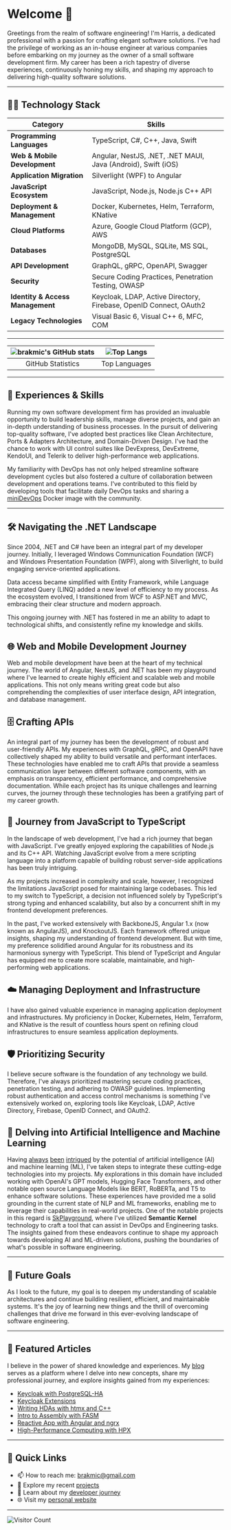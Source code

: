 # Welcome 👋

Greetings from the realm of software engineering! I'm Harris, a dedicated professional with a passion for crafting elegant software solutions. I've had the privilege of working as an in-house engineer at various companies before embarking on my journey as the owner of a small software development firm. My career has been a rich tapestry of diverse experiences, continuously honing my skills, and shaping my approach to delivering high-quality software solutions.

---

## 👨‍💻 Technology Stack

| Category                      | Skills                                                               |
|-------------------------------|----------------------------------------------------------------------|
| **Programming Languages**     | TypeScript, C#, C++, Java, Swift                                     |
| **Web & Mobile Development**  | Angular, NestJS, .NET, .NET MAUI, Java (Android), Swift (iOS)          |
| **Application Migration**     | Silverlight (WPF) to Angular                                          |
| **JavaScript Ecosystem**      | JavaScript, Node.js, Node.js C++ API                                  |
| **Deployment & Management**   | Docker, Kubernetes, Helm, Terraform, KNative                         |
| **Cloud Platforms**           | Azure, Google Cloud Platform (GCP), AWS                               |
| **Databases**                 | MongoDB, MySQL, SQLite, MS SQL, PostgreSQL                           |
| **API Development**           | GraphQL, gRPC, OpenAPI, Swagger                                            |
| **Security**                  | Secure Coding Practices, Penetration Testing, OWASP                  |
| **Identity & Access Management** | Keycloak, LDAP, Active Directory, Firebase, OpenID Connect, OAuth2   |
| **Legacy Technologies**       | Visual Basic 6, Visual C++ 6, MFC, COM                               |

---

| ![brakmic's GitHub stats](https://github-readme-stats.vercel.app/api?username=brakmic&show_icons=true&theme=radical&hide_rank=true&hide_title=true) | ![Top Langs](https://github-readme-stats.vercel.app/api/top-langs/?username=brakmic&layout=compact&theme=radical&hide=html,css,scss,objective-c,freemarker&hide_title=true&langs_count=6) |
|:---:|:---:|
| GitHub Statistics | Top Languages |

---

## 💼 Experiences & Skills

Running my own software development firm has provided an invaluable opportunity to build leadership skills, manage diverse projects, and gain an in-depth understanding of business processes. In the pursuit of delivering top-quality software, I've adopted best practices like Clean Architecture, Ports & Adapters Architecture, and Domain-Driven Design. I've had the chance to work with UI control suites like DevExpress, DevExtreme, KendoUI, and Telerik to deliver high-performance web applications.

My familiarity with DevOps has not only helped streamline software development cycles but also fostered a culture of collaboration between development and operations teams. I've contributed to this field by developing tools that facilitate daily DevOps tasks and sharing a [miniDevOps](https://github.com/brakmic/miniDevOps) Docker image with the community.

---

## 🛠️ Navigating the .NET Landscape

Since 2004, .NET and C# have been an integral part of my developer journey. Initially, I leveraged Windows Communication Foundation (WCF) and Windows Presentation Foundation (WPF), along with Silverlight, to build engaging service-oriented applications. 

Data access became simplified with Entity Framework, while Language Integrated Query (LINQ) added a new level of efficiency to my process. As the ecosystem evolved, I transitioned from WCF to ASP.NET and MVC, embracing their clear structure and modern approach. 

This ongoing journey with .NET has fostered in me an ability to adapt to technological shifts, and consistently refine my knowledge and skills.

## 🌐 Web and Mobile Development Journey

Web and mobile development have been at the heart of my technical journey. The world of Angular, NestJS, and .NET has been my playground where I've learned to create highly efficient and scalable web and mobile applications. This not only means writing great code but also comprehending the complexities of user interface design, API integration, and database management.

## 🗄️ Crafting APIs

An integral part of my journey has been the development of robust and user-friendly APIs. My experiences with GraphQL, gRPC, and OpenAPI have collectively shaped my ability to build versatile and performant interfaces. These technologies have enabled me to craft APIs that provide a seamless communication layer between different software components, with an emphasis on transparency, efficient performance, and comprehensive documentation. While each project has its unique challenges and learning curves, the journey through these technologies has been a gratifying part of my career growth.

## 🚀 Journey from JavaScript to TypeScript

In the landscape of web development, I've had a rich journey that began with JavaScript. I've greatly enjoyed exploring the capabilities of Node.js and its C++ API. Watching JavaScript evolve from a mere scripting language into a platform capable of building robust server-side applications has been truly intriguing.

As my projects increased in complexity and scale, however, I recognized the limitations JavaScript posed for maintaining large codebases. This led to my switch to TypeScript, a decision not influenced solely by TypeScript's strong typing and enhanced scalability, but also by a concurrent shift in my frontend development preferences.

In the past, I've worked extensively with BackboneJS, Angular 1.x (now known as AngularJS), and KnockoutJS. Each framework offered unique insights, shaping my understanding of frontend development. But with time, my preference solidified around Angular for its robustness and its harmonious synergy with TypeScript. This blend of TypeScript and Angular has equipped me to create more scalable, maintainable, and high-performing web applications.

## ☁️ Managing Deployment and Infrastructure

I have also gained valuable experience in managing application deployment and infrastructures. My proficiency in Docker, Kubernetes, Helm, Terraform, and KNative is the result of countless hours spent on refining cloud infrastructures to ensure seamless application deployments.

## 🛡️ Prioritizing Security

I believe secure software is the foundation of any technology we build. Therefore, I've always prioritized mastering secure coding practices, penetration testing, and adhering to OWASP guidelines. Implementing robust authentication and access control mechanisms is something I've extensively worked on, exploring tools like Keycloak, LDAP, Active Directory, Firebase, OpenID Connect, and OAuth2.

## 🤖 Delving into Artificial Intelligence and Machine Learning

Having [always](https://blog.brakmic.com/data-science-for-losers-part-4-machine-learning/) [been](https://blog.brakmic.com/data-science-for-losers-part-6-azure-ml/) [intrigued](https://blog.brakmic.com/data-science-for-losers-part-7-using-azure-ml/) by the potential of artificial intelligence (AI) and machine learning (ML), I've taken steps to integrate these cutting-edge technologies into my projects. My explorations in this domain have included working with OpenAI's GPT models, Hugging Face Transformers, and other notable open source Language Models like BERT, RoBERTa, and T5 to enhance software solutions. These experiences have provided me a solid grounding in the current state of NLP and ML frameworks, enabling me to leverage their capabilities in real-world projects. One of the notable projects in this regard is [SkPlayground](https://github.com/brakmic/SkPlayground), where I've utilized **Semantic Kernel** technology to craft a tool that can assist in DevOps and Engineering tasks. The insights gained from these endeavors continue to shape my approach towards developing AI and ML-driven solutions, pushing the boundaries of what's possible in software engineering.

---
## 🎯 Future Goals

As I look to the future, my goal is to deepen my understanding of scalable architectures and continue building resilient, efficient, and maintainable systems. It's the joy of learning new things and the thrill of overcoming challenges that drive me forward in this ever-evolving landscape of software engineering.

---

## 📖 Featured Articles

I believe in the power of shared knowledge and experiences. My [blog](https://blog.brakmic.com) serves as a platform where I delve into new concepts, share my professional journey, and explore insights gained from my experiences:

- [Keycloak with PostgreSQL-HA](https://blog.brakmic.com/keycloak-with-postgresql-ha-on-kubernetes/)
- [Keycloak Extensions](https://blog.brakmic.com/keycloak-extensions/)
- [Writing HDAs with htmx and C++](https://blog.brakmic.com/writing-hdas-with-htmx-and-c/)
- [Intro to Assembly with FASM](https://blog.brakmic.com/intro-to-x86-assembly-with-fasm/)
- [Reactive App with Angular and ngrx](https://blog.brakmic.com/reactive-apps-with-angular-ngrx/)
- [High-Performance Computing with HPX](https://blog.brakmic.com/high-performance-computing-with-hpx/)

---

## 🔗 Quick Links

- 📫 How to reach me: brakmic@gmail.com
- 🔭 Explore my recent [projects](https://github.com/brakmic?tab=repositories)
- 📘 Learn about my [developer journey](https://brakmic.dev)
- 🌐 Visit my [personal website](https://brakmic.com)

---

![Visitor Count](https://visitor-badge.laobi.icu/badge?page_id=brakmic.brakmic)

